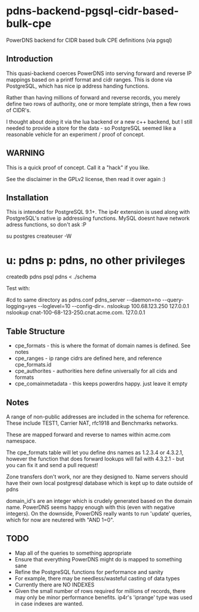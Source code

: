 # pdns-backend-pgsql-cidr-based-bulk-cpe
PowerDNS backend for CIDR based bulk CPE definitions (via pgsql)

Introduction
------------

This quasi-backend coerces PowerDNS into serving forward and reverse IP
mappings based on a printf format and cidr ranges. This is done via PostgreSQL,
which has nice ip address handing functions.

Rather than having millions of forward and reverse records, you merely define
two rows of authority, one or more template strings, then a few rows of CIDR's.

I thought about doing it via the lua backend or a new c++ backend, but I still
needed to provide a store for the data - so PostgreSQL seemed like a reasonable
vehicle for an experiment / proof of concept.

WARNING
-------

This is a quick proof of concept. Call it a "hack" if you like.

See the disclaimer in the GPLv2 license, then read it over again :)

Installation
------------

This is intended for PostgreSQL 9.1+. The ip4r extension is used
along with PostgreSQL's native ip addressiing functions. MySQL
doesnt have network adress functions, so don't ask :P

 su postgres
 createuser -W
 # u: pdns p: pdns, no other privileges
 createdb pdns
 psql pdns < ./schema

Test with:

 #cd to same directory as pdns.conf
 pdns_server --daemon=no --query-logging=yes --loglevel=10 --config-dir=.
 nslookup 100.68.123.250 127.0.0.1
 nslookup cnat-100-68-123-250.cnat.acme.com. 127.0.0.1

Table Structure
---------------

 * cpe_formats - this is where the format of domain names is defined. See notes
 * cpe_ranges - ip range cidrs are defined here, and reference cpe_formats.id
 * cpe_authorites - authorities here define universally for all cids and formats
 * cpe_comainmetadata - this keeps powerdns happy. just leave it empty


Notes
-----

A range of non-public addresses are included in the schema for reference.
These include TEST1, Carrier NAT, rfc1918 and Benchmarks networks.

These are mapped forward and reverse to names within acme.com namespace.

The cpe_formats table will let you define dns names as 1.2.3.4 or 4.3.2.1,
however the function that does forward lookups will fail with 4.3.2.1 -
but you can fix it and send a pull request!

Zone transfers don't work, nor are they designed to. Name servers should have
their own local postgresql database which is kept up to date outside of pdns

domain_id's are an integer which is crudely generated based on the domain name.
PowerDNS seems happy enough with this (even with negative integers). On the
downside, PowerDNS really wants to run 'update' queries, which for now are
neutered with "AND 1=0".

TODO
----

* Map all of the queries to something appropriate
* Ensure that everything PowerDNS might do is mapped to something sane
* Refine the PostgreSQL functions for performance and sanity
* For example, there may be needless/wasteful casting of data types
* Currently there are NO INDEXES
* Given the small number of rows required for millions of records, there may
  only be minor performance benefits. ip4r's 'iprange' type was used in case
  indexes are wanted.
